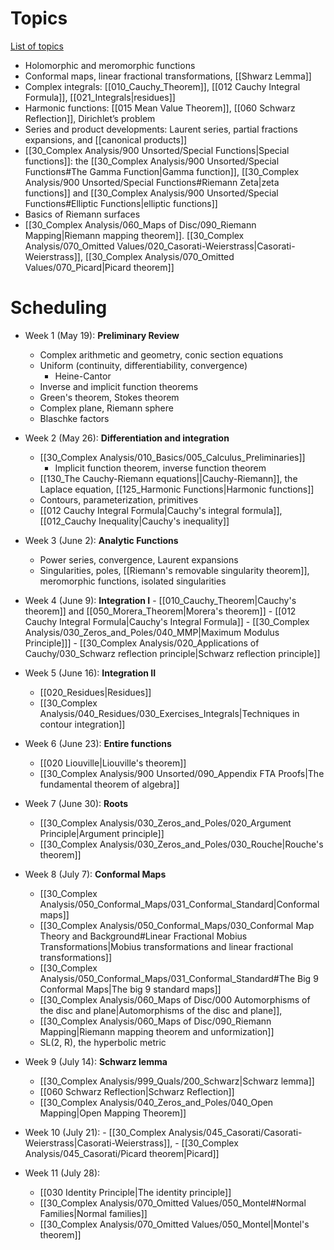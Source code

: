 
# Topics

[List of topics](attachments/Complex_Analysis_Prelim_Review.pdf)

- Holomorphic and meromorphic functions
- Conformal maps, linear fractional transformations, [[Shwarz Lemma]]
- Complex integrals: [[010_Cauchy_Theorem]], [[012 Cauchy Integral Formula]], [[021_Integrals|residues]]
- Harmonic functions: [[015 Mean Value Theorem]], [[060 Schwarz Reflection]], Dirichlet’s problem
- Series and product developments: Laurent series, partial fractions expansions, and [[canonical products]]
- [[30_Complex Analysis/900 Unsorted/Special Functions|Special functions]]: the [[30_Complex Analysis/900 Unsorted/Special Functions#The Gamma Function|Gamma function]], [[30_Complex Analysis/900 Unsorted/Special Functions#Riemann Zeta|zeta functions]] and [[30_Complex Analysis/900 Unsorted/Special Functions#Elliptic Functions|elliptic functions]]
- Basics of Riemann surfaces
- [[30_Complex Analysis/060_Maps of Disc/090_Riemann Mapping|Riemann mapping theorem]]. [[30_Complex Analysis/070_Omitted Values/020_Casorati-Weierstrass|Casorati-Weierstrass]], [[30_Complex Analysis/070_Omitted Values/070_Picard|Picard theorem]]

# Scheduling

- Week 1 (May 19):  **Preliminary Review**
    - Complex arithmetic and geometry, conic section equations
    - Uniform (continuity,  differentiability, convergence)
        - Heine-Cantor
    - Inverse and implicit function theorems
    - Green's theorem, Stokes theorem
    - Complex plane, Riemann sphere
    - Blaschke factors

- Week 2 (May 26): **Differentiation and integration**
    - [[30_Complex Analysis/010_Basics/005_Calculus_Preliminaries]]
	    - Implicit function theorem, inverse function theorem
    - [[130_The Cauchy-Riemann equations||Cauchy-Riemann]], the Laplace equation, [[125_Harmonic Functions|Harmonic functions]]
    - Contours, parameterization, primitives
    - [[012 Cauchy Integral Formula|Cauchy's integral formula]], [[012_Cauchy Inequality|Cauchy's inequality]]

- Week 3 (June 2): **Analytic Functions**
    - Power series, convergence, Laurent expansions
    - Singularities, poles, [[Riemann's removable singularity theorem]], meromorphic functions, isolated singularities

- Week 4 (June 9): **Integration I**
		- [[010_Cauchy_Theorem|Cauchy's theorem]] and [[050_Morera_Theorem|Morera's theorem]]
		- [[012 Cauchy Integral Formula|Cauchy's Integral Formula]]
		- [[30_Complex Analysis/030_Zeros_and_Poles/040_MMP|Maximum Modulus Principle]]]
		- [[30_Complex Analysis/020_Applications of Cauchy/030_Schwarz reflection principle|Schwarz reflection principle]]

- Week 5 (June 16): **Integration II**
    - [[020_Residues|Residues]]
    - [[30_Complex Analysis/040_Residues/030_Exercises_Integrals|Techniques in contour integration]]

- Week 6 (June 23): **Entire functions**
	- [[020 Liouville|Liouville's theorem]]
	- [[30_Complex Analysis/900 Unsorted/090_Appendix FTA Proofs|The fundamental theorem of algebra]]

- Week 7 (June 30): **Roots**
	- [[30_Complex Analysis/030_Zeros_and_Poles/020_Argument Principle|Argument principle]]
	-  [[30_Complex Analysis/030_Zeros_and_Poles/030_Rouche|Rouche's theorem]]

- Week 8 (July 7): **Conformal Maps**
	- [[30_Complex Analysis/050_Conformal_Maps/031_Conformal_Standard|Conformal maps]]
	- [[30_Complex Analysis/050_Conformal_Maps/030_Conformal Map Theory and Background#Linear Fractional Mobius Transformations|Mobius transformations and linear fractional transformations]]
	- [[30_Complex Analysis/050_Conformal_Maps/031_Conformal_Standard#The Big 9 Conformal Maps|The big 9 standard maps]]
	- [[30_Complex Analysis/060_Maps of Disc/000 Automorphisms of the disc and plane|Automorphisms of the disc and plane]], 
	- [[30_Complex Analysis/060_Maps of Disc/090_Riemann Mapping|Riemann mapping theorem and unformization]]
	- SL(2, R), the hyperbolic metric

- Week 9 (July 14): **Schwarz lemma**
	- [[30_Complex Analysis/999_Quals/200_Schwarz|Schwarz lemma]] 
	- [[060 Schwarz Reflection|Schwarz Reflection]]
	- [[30_Complex Analysis/040_Zeros_and_Poles/040_Open Mapping|Open Mapping Theorem]]

- Week 10  (July 21): 
		- [[30_Complex Analysis/045_Casorati/Casorati-Weierstrass|Casorati-Weierstrass]], 
		- [[30_Complex Analysis/045_Casorati/Picard theorem|Picard]]

- Week 11 (July 28):
	- [[030 Identity Principle|The identity principle]]
	- [[30_Complex Analysis/070_Omitted Values/050_Montel#Normal Families|Normal families]]
	- [[30_Complex Analysis/070_Omitted Values/050_Montel|Montel's theorem]]